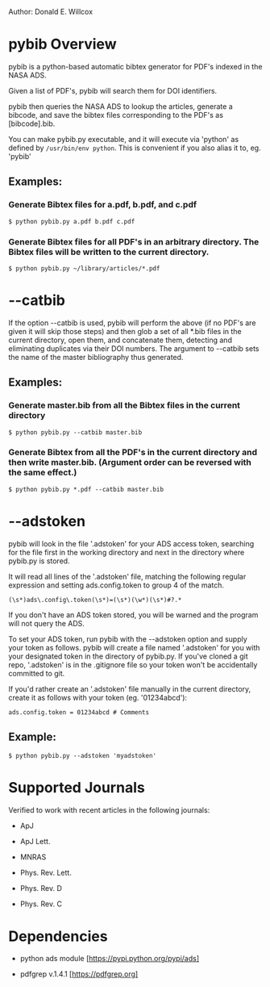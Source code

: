 Author: Donald E. Willcox


# pybib Overview

pybib is a python-based automatic bibtex generator for PDF's indexed
in the NASA ADS.

Given a list of PDF's, pybib will search them for DOI identifiers.

pybib then queries the NASA ADS to lookup the articles, generate a
bibcode, and save the bibtex files corresponding to the PDF's as
[bibcode].bib.

You can make pybib.py executable, and it will execute via 'python' as
defined by ```/usr/bin/env python```. This is convenient if you also alias
it to, eg. 'pybib'

## Examples:

### Generate Bibtex files for a.pdf, b.pdf, and c.pdf

```
$ python pybib.py a.pdf b.pdf c.pdf
```

### Generate Bibtex files for all PDF's in an arbitrary directory. The Bibtex files will be written to the current directory.

```
$ python pybib.py ~/library/articles/*.pdf
```


# --catbib

If the option --catbib is used, pybib will perform the above (if no
PDF's are given it will skip those steps) and then glob a set of all
*.bib files in the current directory, open them, and concatenate them,
detecting and eliminating duplicates via their DOI numbers. The
argument to --catbib sets the name of the master bibliography thus
generated.

## Examples:

### Generate master.bib from all the Bibtex files in the current directory

```
$ python pybib.py --catbib master.bib
```

### Generate Bibtex from all the PDF's in the current directory and then write master.bib. (Argument order can be reversed with the same effect.)

```
$ python pybib.py *.pdf --catbib master.bib
```


# --adstoken

pybib will look in the file '.adstoken' for your ADS access token,
searching for the file first in the working directory and next in the
directory where pybib.py is stored.

It will read all lines of the '.adstoken' file, matching the following regular
expression and setting ads.config.token to group 4 of the match.

``` (\s*)ads\.config\.token(\s*)=(\s*)(\w*)(\s*)#?.* ```

If you don't have an ADS token stored, you will be warned and the
program will not query the ADS.

To set your ADS token, run pybib with the --adstoken option and supply
your token as follows. pybib will create a file named '.adstoken' for
you with your designated token in the directory of pybib.py. If you've
cloned a git repo, '.adstoken' is in the .gitignore file so your token
won't be accidentally committed to git.

If you'd rather create an '.adstoken' file manually in the current
directory, create it as follows with your token (eg. '01234abcd'):

```
ads.config.token = 01234abcd # Comments
```

## Example:

```
$ python pybib.py --adstoken 'myadstoken'
```


# Supported Journals

Verified to work with recent articles in the following journals:

* ApJ

* ApJ Lett.

* MNRAS

* Phys. Rev. Lett.

* Phys. Rev. D

* Phys. Rev. C


# Dependencies

* python ads module [https://pypi.python.org/pypi/ads]

* pdfgrep v.1.4.1 [https://pdfgrep.org]

